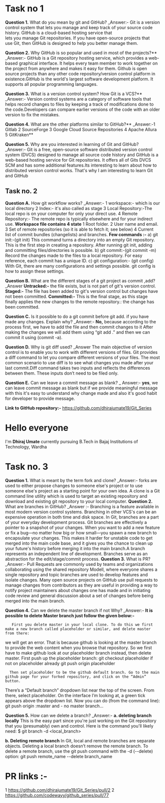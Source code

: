 # Task no 1
**Question 1.** What do you mean by git and GitHub?
_Answer:-
Git is a version control system that lets you manage and keep track of your source code history. GitHub is a cloud-based hosting service that lets you manage Git repositories. If you have open-source projects that use Git, then GitHub is designed to help you better manage them.

**Question 2.** Why GitHub is so popular and used in most of the projects?**
_Answer:-
GitHub is a Git repository hosting service, which provides a web-based graphical interface. It helps every team member to work together on the project from anywhere and makes it easy for them. Github is open source projects than any other code repository/version control platform in existence.GitHub is the world's largest software development platform. It supports all popular programming languages.

**Question 3.** What is a version control system? How Git is a VCS?** 
_Answer:-
Version control systems are a category of software tools that helps record changes to files by keeping a track of modifications done to the code.Developers can compare earlier versions of the code with an older version to fix the mistakes.

 **Question 4.** What are the other platforms similar to GitHub?**
_Answer:-1 Gitlab
2 SourceForge
3 Google Cloud Source Repositories
4 Apache Allura
5 GitKraken**

**Question 5.** Why are you interested in learning of Git and GitHub?
_Answer:-
Git is a free, open-source software distributed version control system (DVCS) designed to manage all source code history and GitHub is a web-based hosting service for Git repositories. It offers all of Gits DVCS SCM and has some additional features.Its interesting to learn about how to distributed version control works. That's why I am interesting to learn Git and GitHub


## Task no. 2


**Question A.** How git workflow works?
_Answer:-
1 workspace:-  which is our local directory
2 Index:- it's also called as stage 
3 Local Repository:-The local repo is on your computer for only your direct use.
4 Remote Repository:- The remote repo is typically elsewhere and for your indirect use.
**Workspace file contains 4 state** 
1 Root folder.
2 User name and email.
3 Set of remote repositories (so it is able to fetch it; see below)
4 Current list of commit bundles (changelists) and branches.
**Few commands :-**
a) git init:-(git init) 
This command turns a directory into an empty Git repository. This is the first step in creating a repository. After running git init, adding and committing files/directories is possible.
b) git commit:-(git commit -m) 
Record the changes made to the files to a local repository. For easy reference, each commit has a unique ID.
c) git configuration:- (git config) 
With Git, there are many configurations and settings possible. git config is how to assign these settings.


 **Question B.** What are the different stages of a git project as commit ,add?
_Answer 
**Untracked:-** the file exists, but is not part of git's version control. 
**Staged:-** The file has been added to git's version control but changes have not been committed. 
**Committed:-** This is the final stage, as this stage finally applies the new changes to the remote repository.: the change has been committed. 

**Question C.** Is it possible to do a git commit before git add. if you have made any changes. Explain why?
_Answer:-
**No,** because according to the process
first, we have to add the file and then commit changes to it
After making the changes we will add them using “git add .”
and then we can commit it using (commit -a).

**Question D.** Why is git diff used?
_Answer
The main objective of version control is to enable you to work with different versions of files. Git provides a diff command to let you compare different versions of your files. The most common scenario to use diff is to see what changes you made after your last commit.Diff command takes two inputs and reflects the differences between them. These inputs don’t need to be filed only.


**Question E.** Can we leave a commit message as blank?
_ Answer:- 
**yes**, we can leave commit message as blank but if we provide meaningful message with this it's easy to understand  why change made and also it's good habit for developer to provide message. 

**Link to GitHub repository:-**
https://github.com/dhirajumate19/Git_Series

# Hello everyone
I'm **Dhiraj Umate** currently pursuing B.Tech in
Bajaj Institutions of Technology, Wardha
# Task no. 3

 **Question 1.** What is meant by the term fork and clone?
_Answer:-
forks are used to either propose changes to someone else's project or to use someone else's project as a starting point for your own idea.
A clone is a Git command line utility which is used to target an existing repository and download and existing git repository to your local computer.
**Question 2.** What are branches in GitHub?
_Answer :-
Branching is a feature available in most modern version control systems. Branching in other VCS's can be an expensive operation in both time and disk space. In Git, branches are a part of your everyday development process. Git branches are effectively a pointer to a snapshot of your changes. When you want to add a new feature or fix a bug—no matter how big or how small—you spawn a new branch to encapsulate your changes. This makes it harder for unstable code to get merged into the main code base, and it gives you the chance to clean up your future's history before merging it into the main branch.A branch represents an independent line of development. Branches serve as an abstraction for the edit/stage/commit process.
**Question 3.** What is PR?
_Answer:-
Pull Requests are commonly used by teams and organizations collaborating using the  shared repository Modell, where everyone shares a single repository and topic branches are used to develop features and isolate changes. Many open source projects on GitHub use pull requests to manage changes from contributors as they are useful in providing a way to notify project maintainers about changes one has made and in initiating code review and general discussion about a set of changes before being merged into the main branch.

**Question 4.** Can we delete the master branch if not Why?
_Answer:-
**It is possible to delete Master branch just follow the  given below:-**

       First you delete master in your local clone. To do this we first make a new branch called placeholder or similar, and delete master from there:
we will get an error. That is because github is looking at the master branch to provide the web content when you browse that repository. So we first have to make github look at our placeholder branch instead, then delete master.
First push up the placeholder branch:
git checkout placeholder  if not on placeholder already
git push origin placeholder

      Then set placeholder to be the github default branch. Go to the main github page for your forked repository, and click on the “Admin” button.

There’s a “Default branch” dropdown list near the top of the screen. From there, select placeholder. On the interface I’m looking at, a green tick appears above the dropdown list. Now you can do (from the command line):
git push origin :master
and - no master branch...

**Question 5.** How can we delete a branch?
_Answer:-
**a. deleting branch locally**
This is the easy part since you're just working on the Git repository that you (presumably) own and control. Here is the command you'll likely need:
$ git branch -d <local_branch>

**b. Deleting remote branch**
In Git, local and remote branches are separate objects. Deleting a local branch doesn’t remove the remote branch.
To delete a remote branch, use the git push command with the -d (--delete) option:
git push remote_name --delete branch_name


# PR links :-
1 https://github.com/dhirajumate19/Git_Series/pull/2
2 https://github.com/codewayy/github_series/pull/77
